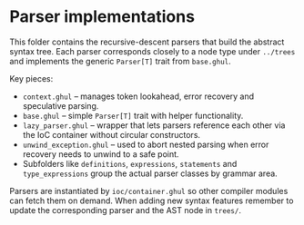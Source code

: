 # Parser implementations

This folder contains the recursive-descent parsers that build the abstract syntax tree. Each parser corresponds closely to a node type under `../trees` and implements the generic `Parser[T]` trait from `base.ghul`.

Key pieces:

- `context.ghul` – manages token lookahead, error recovery and speculative parsing.
- `base.ghul` – simple `Parser[T]` trait with helper functionality.
- `lazy_parser.ghul` – wrapper that lets parsers reference each other via the IoC container without circular constructors.
- `unwind_exception.ghul` – used to abort nested parsing when error recovery needs to unwind to a safe point.
- Subfolders like `definitions`, `expressions`, `statements` and `type_expressions` group the actual parser classes by grammar area.

Parsers are instantiated by `ioc/container.ghul` so other compiler modules can fetch them on demand. When adding new syntax features remember to update the corresponding parser and the AST node in `trees/`.
